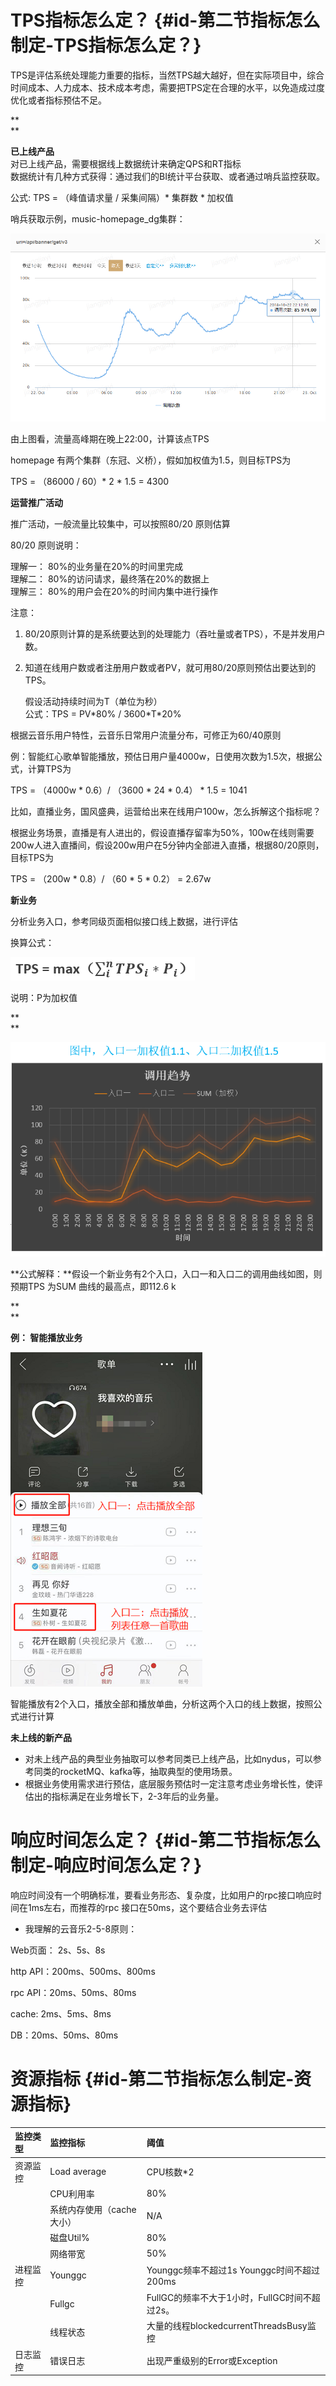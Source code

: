 # **TPS指标怎么定？** {#id-第二节指标怎么制定-TPS指标怎么定？}

TPS是评估系统处理能力重要的指标，当然TPS越大越好，但在实际项目中，综合时间成本、人力成本、技术成本考虑，需要把TPS定在合理的水平，以免造成过度优化或者指标预估不足。

**    
**

**已上线产品**  
对已上线产品，需要根据线上数据统计来确定QPS和RT指标  
数据统计有几种方式获得：通过我们的BI统计平台获取、或者通过哨兵监控获取。

公式: TPS = （峰值请求量 / 采集间隔）\* 集群数 \* 加权值

哨兵获取示例，music-homepage\_dg集群：

![](/assets/3-1.png)

由上图看，流量高峰期在晚上22:00，计算该点TPS

homepage 有两个集群（东冠、义桥），假如加权值为1.5，则目标TPS为

TPS = （86000 / 60）\* 2 \* 1.5 = 4300

**运营推广活动**

推广活动，一般流量比较集中，可以按照80/20 原则估算

80/20 原则说明：

理解一： 80%的业务量在20%的时间里完成  
理解二： 80%的访问请求，最终落在20%的数据上  
理解三： 80%的用户会在20%的时间内集中进行操作

注意：

1. 80/20原则计算的是系统要达到的处理能力（吞吐量或者TPS），不是并发用户数。

2. 知道在线用户数或者注册用户数或者PV，就可用80/20原则预估出要达到的TPS。

   假设活动持续时间为T（单位为秒）  
   公式：TPS = PV\*80% / 3600\*T\*20%

根据云音乐用户特性，云音乐日常用户流量分布，可修正为60/40原则

例：智能红心歌单智能播放，预估日用户量4000w，日使用次数为1.5次，根据公式，计算TPS为

TPS = （4000w \* 0.6）/ （3600 \* 24 \* 0.4） \* 1.5 = 1041

比如，直播业务，国风盛典，运营给出来在线用户100w，怎么拆解这个指标呢？

根据业务场景，直播是有人进出的，假设直播存留率为50%，100w在线则需要200w人进入直播间，假设200w用户在5分钟内全部进入直播，根据80/20原则，目标TPS为

TPS = （200w \* 0.8）/ （60 \* 5 \* 0.2） = 2.67w

**新业务**

分析业务入口，参考同级页面相似接口线上数据，进行评估

换算公式：

![](/assets/3-2.png)

说明：P为加权值

**    
**

![](/assets/3-3.png)

**公式解释：**假设一个新业务有2个入口，入口一和入口二的调用曲线如图，则预期TPS 为SUM 曲线的最高点，即112.6 k

**    
**

**例： 智能播放业务**

![](/assets/3-4.png)

智能播放有2个入口，播放全部和播放单曲，分析这两个入口的线上数据，按照公式进行计算

**未上线的新产品**

* 对未上线产品的典型业务抽取可以参考同类已上线产品，比如nydus，可以参考同类的rocketMQ、kafka等，抽取典型的使用场景。
* 根据业务使用需求进行预估，底层服务预估时一定注意考虑业务增长性，使评估出的指标满足在业务增长下，2-3年后的业务量。

# 响应时间怎么定？ {#id-第二节指标怎么制定-响应时间怎么定？}

响应时间没有一个明确标准，要看业务形态、复杂度，比如用户的rpc接口响应时间在1ms左右，而推荐的rpc 接口在50ms，这个要结合业务去评估

* 我理解的云音乐2-5-8原则：

Web页面： 2s、5s、8s

http API：200ms、500ms、800ms

rpc API：20ms、50ms、80ms

cache:     2ms、5ms、8ms

DB：20ms、50ms、80ms

# 资源指标 {#id-第二节指标怎么制定-资源指标}

| 监控类型 | 监控指标 | 阈值 |
| :--- | :--- | :--- |
| 资源监控 | Load average | CPU核数\*2 |
|  | CPU利用率 | 80% |
|  | 系统内存使用（cache大小） | N/A |
|  | 磁盘Util% | 80% |
|  | 网络带宽 | 50% |
| 进程监控 | Younggc | Younggc频率不超过1s  Younggc时间不超过200ms |
|  | Fullgc | FullGC的频率不大于1小时，FullGC时间不超过2s。 |
|  | 线程状态 | 大量的线程blockedcurrentThreadsBusy监控 |
| 日志监控 | 错误日志 | 出现严重级别的Error或Exception |



